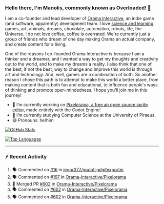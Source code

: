 ### Hello there, I'm Manolis, commonly known as Overloaded! 👋
I am a co-founder and lead developer of [Orama Interactive](https://www.orama-interactive.com/), an indie game (and software, apparently) development team. I love [science and learning](https://github.com/OverloadedOrama/KnowledgeBase), games, art, animals, dreams, chocolate, automation, robots, life, the Universe. I do not love coffee, coffee is overrated. We're currently just a group of friends who dream of one day making Orama an actual company, and create content for a living.

One of the reasons I co-founded Orama Interactive is because I am a thinker and a dreamer, and I wanted a way to get my thoughts and creativity out to the world, and to make my dreams a reality. I also think that one of the best, if not the best, way to change and improve this world is through art and technology. And, well, games are a combination of both. So another reason I chose this path is to attempt to make this world a better place, from making content that is both fun and educational, to influence people's ways of thinking and promote open-mindedness. I hope you'll join me in this journey!

- 🔭 I’m currently working on [Pixelorama, a free an open source sprite editor](https://github.com/Orama-Interactive/Pixelorama), made entirely with the Godot Engine!
- 🌱 I’m currently studying Computer Science at the University of Piraeus.
- 😄 Pronouns: he/him

[![GitHub Stats](https://github-readme-stats.vercel.app/api/?username=OverloadedOrama&show_icons=true&theme=merko)](https://github.com/anuraghazra/github-readme-stats)

[![Top Languages](https://github-readme-stats.vercel.app/api/top-langs/?username=OverloadedOrama&layout=compact&theme=merko)](https://github.com/anuraghazra/github-readme-stats)

---

### :zap: Recent Activity

<!--START_SECTION:activity-->
1. 🗣 Commented on [#16](https://github.com/jegor377/godot-gdgifexporter/issues/16) in [jegor377/godot-gdgifexporter](https://github.com/jegor377/godot-gdgifexporter)
2. 🗣 Commented on [#197](https://github.com/Orama-Interactive/Pixelorama/issues/197) in [Orama-Interactive/Pixelorama](https://github.com/Orama-Interactive/Pixelorama)
3. 🎉 Merged PR [#602](https://github.com/Orama-Interactive/Pixelorama/pull/602) in [Orama-Interactive/Pixelorama](https://github.com/Orama-Interactive/Pixelorama)
4. 🗣 Commented on [#602](https://github.com/Orama-Interactive/Pixelorama/issues/602) in [Orama-Interactive/Pixelorama](https://github.com/Orama-Interactive/Pixelorama)
5. 🗣 Commented on [#602](https://github.com/Orama-Interactive/Pixelorama/issues/602) in [Orama-Interactive/Pixelorama](https://github.com/Orama-Interactive/Pixelorama)
<!--END_SECTION:activity-->

<!--
**OverloadedOrama/OverloadedOrama** is a ✨ _special_ ✨ repository because its `README.md` (this file) appears on your GitHub profile.

Here are some ideas to get you started:

- 👯 I’m looking to collaborate on ...
- 🤔 I’m looking for help with ...
- 💬 Ask me about ...
- 📫 How to reach me: ...
- ⚡ Fun fact: ...
-->
